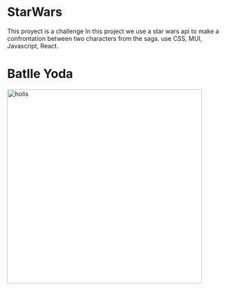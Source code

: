 # StarWars
This proyect is a challenge
In this project we use a star wars api to make a confrontation between two characters from the saga. use CSS, MUI, Javascript, React.
<h1>Batlle Yoda</h1>
<img width="450" src="https://64.media.tumblr.com/0e3aa4fef3f0728d46c2662a41c5172a/2097c70348c33027-ef/s540x810/6e0c46e7c1c27bccaba650b9d7420eb5478a3fae.gifv" alt="holis"> 
